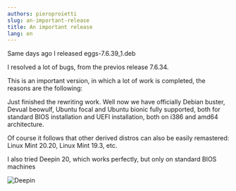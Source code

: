 ```yaml
---
authors: pieroproietti
slug: an-important-release
title: An important release
lang: en
---
```


Same days ago I released eggs-7.6.39_1.deb

I resolved a lot of bugs, from the previos release 7.6.34.

This is an important version, in which a lot of work is completed, the reasons are the following:

Just finished the rewriting work. Well now we have officially Debian buster, Devual beowulf, Ubuntu focal and Ubuntu bionic fully supported, both for standard BIOS installation and UEFI installation, both on i386 and amd64 architecture.

Of course it follows that other derived distros can also be easily remastered: Linux Mint 20.20, Linux Mint 19.3, etc.

I also tried Deepin 20, which works perfectly, but only on standard BIOS machines


![Deepin](/images/deepin-brasileiro.png) 

